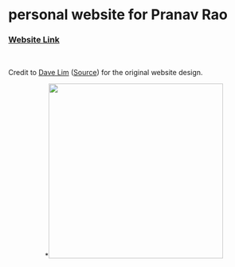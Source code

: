 # personal website for Pranav Rao

### [Website Link](https://pvrao2.github.io/)
<br>

Credit to [Dave Lim](https://dlimiter.net) ([Source](https://github.com/dlimiter/dlimiter.github.io)) for the original website design. 

<p align ="center">
*<img src="{{site.url}}/_img/SVD.png" alt="" width="350">
</p>
